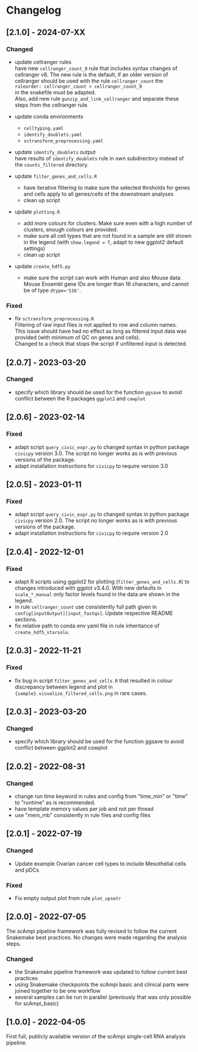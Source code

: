 # Changelog

## [2.1.0] - 2024-07-XX

### Changed

- update cellranger rules  
  have new `cellranger_count_8` rule that includes syntax changes of cellranger v8. The new rule is the default, if an older version of cellranger should be used with the rule `cellranger_count` the  
  `ruleorder: cellranger_count > cellranger_count_8`  
  in the snakefile must be adapted.  
  Also, add new rule `gunzip_and_link_cellranger` and separate these steps from the cellranger rule.

- update conda environments

  - `celltyping.yaml`
  - `identify_doublets.yaml`
  - `sctransform_preprocessing.yaml`

- update `identify_doublets` output  
  have results of `identify_doublets` rule in own subdirectory instead of the `counts_filtered` directory.

- update `filter_genes_and_cells.R`

  - have iterative filtering to make sure the selected thrsholds for genes and cells apply to all genes/cells of the downstream analyses
  - clean up script

- update `plotting.R`

  - add more colours for clusters. Make sure even with a high number of clusters, enough colours are provided.
  - make sure all cell types that are not found in a sample are still shown in the legend (with `show.legend = T`, adapt to new ggplot2 default settings)
  - clean up script

- update `create_hdf5.py`
  - make sure the script can work with Human and also Mouse data. Mouse Ensembl gene IDs are longer than 16 characters, and cannot be of type `dtype='S16'`.

### Fixed
- fix `sctransform_preprocessing.R`  
  Filtering of raw input files is not applied to row and column names.  
  This issue should have had no effect as long as filtered input data was provided (with minimum of QC on genes and cells).  
  Changed to a check that stops the script if unfiltered input is detected.

## [2.0.7] - 2023-03-20

### Changed

- specify which library should be used for the function `ggsave` to avoid conflict between the R packages `ggplot2` and `cowplot`

## [2.0.6] - 2023-02-14

### Fixed

- adapt script `query_civic_expr.py` to changed syntax in python package `civicpy` version 3.0. The script no longer works as is with previous versions of the package.
- adapt installation instructions for `civicpy` to require version 3.0

## [2.0.5] - 2023-01-11

### Fixed

- adapt script `query_civic_expr.py` to changed syntax in python package `civicpy` version 2.0. The script no longer works as is with previous versions of the package.
- adapt installation instructions for `civicpy` to require version 2.0

## [2.0.4] - 2022-12-01

### Fixed

- adapt R scripts using ggplot2 for plotting (`filter_genes_and_cells.R`) to changes introduced with ggplot v3.4.0. With new defaults in `scale_*_manual` only factor levels found in the data are shown in the legend.
- in rule `cellranger_count` use consistently full path given in `config[inputOutput][input_fastqs]`. Update respective README sections.
- fix relative path to conda env yaml file in rule inheritance of `create_hdf5_starsolo`.

## [2.0.3] - 2022-11-21

### Fixed

- fix bug in script `filter_genes_and_cells.R` that resulted in colour discrepancy between legend and plot in `{sample}.visualize_filtered_cells.png` in rare cases.

## [2.0.3] - 2023-03-20

### Changed

- specify which library should be used for the function ggsave to avoid conflict between ggplot2 and cowplot

## [2.0.2] - 2022-08-31

### Changed

- change run time keyword in rules and config from "time_min" or "time" to "runtime" as is recommended.
- have template memory values per job and not per thread
- use "mem_mb" consistently in rule files and config files

## [2.0.1] - 2022-07-19

### Changed

- Update example Ovarian cancer cell types to include Mesothelial cells and pDCs

### Fixed

- Fix empty output plot from rule `plot_upsetr`

## [2.0.0] - 2022-07-05

The scAmpi pipeline framework was fully revised to follow the current Snakemake best practices.
No changes were made regarding the analysis steps.

### Changed

- the Snakemake pipeline framework was updated to follow current best practices
- using Snakemake checkpoints the scAmpi basic and clinical parts were joined together to be one workflow
- several samples can be run in parallel (previously that was only possible for scAmpi_basic)

## [1.0.0] - 2022-04-05

First full, publicly available version of the scAmpi single-cell RNA analysis pipeline.
